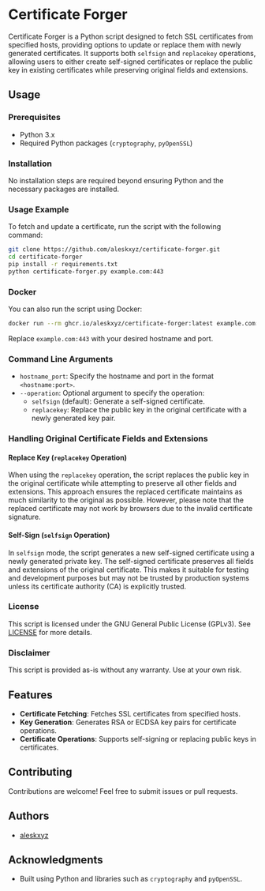 # Certificate Forger

Certificate Forger is a Python script designed to fetch SSL certificates from specified hosts, providing options to update or replace them with newly generated certificates. It supports both `selfsign` and `replacekey` operations, allowing users to either create self-signed certificates or replace the public key in existing certificates while preserving original fields and extensions.

## Usage

### Prerequisites

- Python 3.x
- Required Python packages (`cryptography`, `pyOpenSSL`)

### Installation

No installation steps are required beyond ensuring Python and the necessary packages are installed.

### Usage Example

To fetch and update a certificate, run the script with the following command:

```bash
git clone https://github.com/aleskxyz/certificate-forger.git
cd certificate-forger
pip install -r requirements.txt
python certificate-forger.py example.com:443
```

### Docker

You can also run the script using Docker:

```bash
docker run --rm ghcr.io/aleskxyz/certificate-forger:latest example.com:443
```

Replace `example.com:443` with your desired hostname and port.

### Command Line Arguments

- `hostname_port`: Specify the hostname and port in the format `<hostname:port>`.
- `--operation`: Optional argument to specify the operation:
  - `selfsign` (default): Generate a self-signed certificate.
  - `replacekey`: Replace the public key in the original certificate with a newly generated key pair.

### Handling Original Certificate Fields and Extensions

#### Replace Key (`replacekey` Operation)

When using the `replacekey` operation, the script replaces the public key in the original certificate while attempting to preserve all other fields and extensions. This approach ensures the replaced certificate maintains as much similarity to the original as possible. However, please note that the replaced certificate may not work by browsers due to the invalid certificate signature.

#### Self-Sign (`selfsign` Operation)

In `selfsign` mode, the script generates a new self-signed certificate using a newly generated private key. The self-signed certificate preserves all fields and extensions of the original certificate. This makes it suitable for testing and development purposes but may not be trusted by production systems unless its certificate authority (CA) is explicitly trusted.

### License

This script is licensed under the GNU General Public License (GPLv3). See [LICENSE](LICENSE) for more details.

### Disclaimer

This script is provided as-is without any warranty. Use at your own risk.

## Features

- **Certificate Fetching**: Fetches SSL certificates from specified hosts.
- **Key Generation**: Generates RSA or ECDSA key pairs for certificate operations.
- **Certificate Operations**: Supports self-signing or replacing public keys in certificates.

## Contributing

Contributions are welcome! Feel free to submit issues or pull requests.

## Authors

- [aleskxyz](https://github.com/aleskxyz)

## Acknowledgments

- Built using Python and libraries such as `cryptography` and `pyOpenSSL`.
